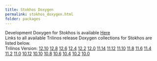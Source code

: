 ```yaml
---
title: Stokhos Doxygen
permalink: stokhos_doxygen.html
folder: packages
---
```


Development Doxygen for Stokhos is available [Here](http://trilinos.org/docs/dev/packages/stokhos/doc/html/index.html)  
Links to all available Trilinos release Doxygen collections for Stokhos are listed below.  
Trilinos Version: [12.10](http://trilinos.org/docs/r12.10/packages/stokhos/doc/html/index.html) [12.8](http://trilinos.org/docs/r12.8/packages/stokhos/doc/html/index.html) [12.6](http://trilinos.org/docs/r12.6/packages/stokhos/doc/html/index.html) [12.4](http://trilinos.org/docs/r12.4/packages/stokhos/doc/html/index.html) [12.2](http://trilinos.org/docs/r12.2/packages/stokhos/doc/html/index.html) [12.0](http://trilinos.org/docs/r12.0/packages/stokhos/doc/html/index.html) [11.14](http://trilinos.org/docs/r11.14/packages/stokhos/doc/html/index.html) [11.12](http://trilinos.org/docs/r11.12/packages/stokhos/doc/html/index.html) [11.10](http://trilinos.org/docs/r11.10/packages/stokhos/doc/html/index.html) [11.8](http://trilinos.org/docs/r11.8/packages/stokhos/doc/html/index.html) [11.6](http://trilinos.org/docs/r11.6/packages/stokhos/doc/html/index.html) [11.4](http://trilinos.org/docs/r11.4/packages/stokhos/doc/html/index.html) [11.2](http://trilinos.org/docs/r11.2/packages/stokhos/doc/html/index.html) [11.0](http://trilinos.org/docs/r11.0/packages/stokhos/doc/html/index.html) [10.12](http://trilinos.org/docs/r10.12/packages/stokhos/doc/html/index.html) [10.10](http://trilinos.org/docs/r10.10/packages/stokhos/doc/html/index.html) [10.8](http://trilinos.org/docs/r10.8/packages/stokhos/doc/html/index.html) [10.6](http://trilinos.org/docs/r10.6/packages/stokhos/doc/html/index.html) [10.4](http://trilinos.org/docs/r10.4/packages/stokhos/doc/html/index.html) [10.2](http://trilinos.org/docs/r10.2/packages/stokhos/doc/html/index.html) [10.0](http://trilinos.org/docs/r10.0/packages/stokhos/doc/html/index.html)


